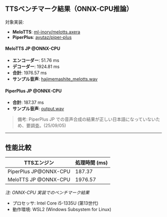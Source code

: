 ## TTSベンチマーク結果（ONNX-CPU推論）

対象実装:

* **MeloTTS**: [ml-inory/melotts.axera](https://github.com/ml-inory/melotts.axera)
* **PiperPlus**: [ayutaz/piper-plus](https://github.com/ayutaz/piper-plus)

#### MeloTTS JP @ONNX-CPU

* **エンコーダー**: 51.76 ms
* **デコーダー**: 1924.81 ms
* **合計**: 1976.57 ms
* **サンプル音声**: [hajimemashite\_melotts.wav](https://github.com/nnn112358/TTS_benchmark_test/blob/main/melotts_onnx/hajimemashite_melotts.wav)

#### PiperPlus JP @ONNX-CPU
* **合計**: 187.37 ms
* **サンプル音声**: [output.wav](https://github.com/nnn112358/TTS_benchmark_test/blob/main/piperplus_onnx/output.wav)
> 備考: PiperPlus JP での音声合成の結果が正しい日本語になっていないため、要調査。(25/09/05)

---

## 性能比較

| TTSエンジン      | 処理時間 (ms) |
| ------------ | --------- |
| PiperPlus JP@ONNX-CPU | 187.37    |
| MeloTTS JP @ONNX-CPU  | 1976.57   |

*注: ONNX-CPU 実装でのベンチマーク結果*
  - プロセッサ: Intel Core i5-1335U (第13世代)
  - 動作環境: WSL2 (Windows Subsystem for Linux)
